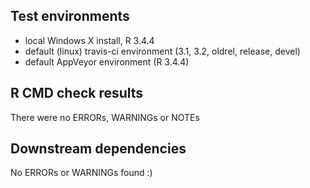 ## Test environments
* local Windows X install, R 3.4.4
* default (linux) travis-ci environment (3.1, 3.2, oldrel, release, devel)
* default AppVeyor environment (R 3.4.4)

## R CMD check results
There were no ERRORs, WARNINGs or NOTEs 

## Downstream dependencies
No ERRORs or WARNINGs found :)